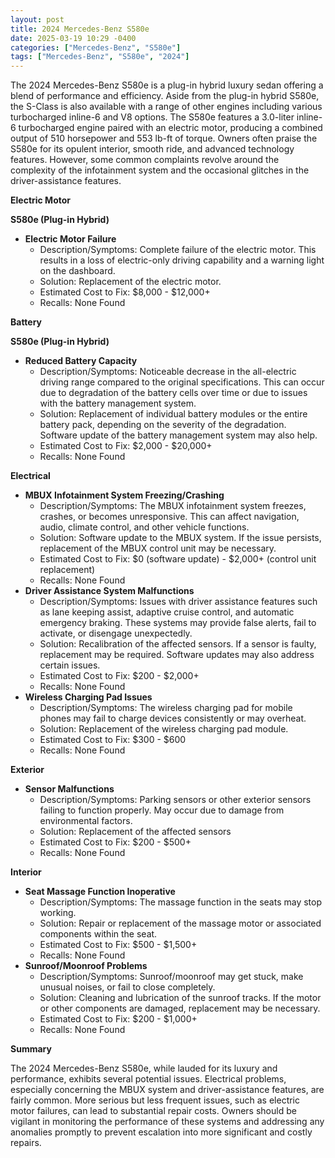 ```yaml
---
layout: post
title: 2024 Mercedes-Benz S580e
date: 2025-03-19 10:29 -0400
categories: ["Mercedes-Benz", "S580e"]
tags: ["Mercedes-Benz", "S580e", "2024"]
---
```

The 2024 Mercedes-Benz S580e is a plug-in hybrid luxury sedan offering a blend of performance and efficiency. Aside from the plug-in hybrid S580e, the S-Class is also available with a range of other engines including various turbocharged inline-6 and V8 options. The S580e features a 3.0-liter inline-6 turbocharged engine paired with an electric motor, producing a combined output of 510 horsepower and 553 lb-ft of torque. Owners often praise the S580e for its opulent interior, smooth ride, and advanced technology features. However, some common complaints revolve around the complexity of the infotainment system and the occasional glitches in the driver-assistance features.

**Electric Motor**

**S580e (Plug-in Hybrid)**

* **Electric Motor Failure**
    * Description/Symptoms: Complete failure of the electric motor. This results in a loss of electric-only driving capability and a warning light on the dashboard.
    * Solution: Replacement of the electric motor.
    * Estimated Cost to Fix: $8,000 - $12,000+
    * Recalls: None Found

**Battery**

**S580e (Plug-in Hybrid)**

* **Reduced Battery Capacity**
    * Description/Symptoms: Noticeable decrease in the all-electric driving range compared to the original specifications. This can occur due to degradation of the battery cells over time or due to issues with the battery management system.
    * Solution: Replacement of individual battery modules or the entire battery pack, depending on the severity of the degradation. Software update of the battery management system may also help.
    * Estimated Cost to Fix: $2,000 - $20,000+
    * Recalls: None Found

**Electrical**

* **MBUX Infotainment System Freezing/Crashing**
    * Description/Symptoms: The MBUX infotainment system freezes, crashes, or becomes unresponsive. This can affect navigation, audio, climate control, and other vehicle functions.
    * Solution: Software update to the MBUX system. If the issue persists, replacement of the MBUX control unit may be necessary.
    * Estimated Cost to Fix: $0 (software update) - $2,000+ (control unit replacement)
    * Recalls: None Found
* **Driver Assistance System Malfunctions**
    * Description/Symptoms: Issues with driver assistance features such as lane keeping assist, adaptive cruise control, and automatic emergency braking. These systems may provide false alerts, fail to activate, or disengage unexpectedly.
    * Solution: Recalibration of the affected sensors. If a sensor is faulty, replacement may be required. Software updates may also address certain issues.
    * Estimated Cost to Fix: $200 - $2,000+
    * Recalls: None Found
* **Wireless Charging Pad Issues**
    * Description/Symptoms: The wireless charging pad for mobile phones may fail to charge devices consistently or may overheat.
    * Solution: Replacement of the wireless charging pad module.
    * Estimated Cost to Fix: $300 - $600
    * Recalls: None Found

**Exterior**

* **Sensor Malfunctions**
    * Description/Symptoms: Parking sensors or other exterior sensors failing to function properly. May occur due to damage from environmental factors.
    * Solution: Replacement of the affected sensors
    * Estimated Cost to Fix: $200 - $500+
    * Recalls: None Found

**Interior**

* **Seat Massage Function Inoperative**
    * Description/Symptoms: The massage function in the seats may stop working.
    * Solution: Repair or replacement of the massage motor or associated components within the seat.
    * Estimated Cost to Fix: $500 - $1,500+
    * Recalls: None Found
* **Sunroof/Moonroof Problems**
    * Description/Symptoms: Sunroof/moonroof may get stuck, make unusual noises, or fail to close completely.
    * Solution: Cleaning and lubrication of the sunroof tracks. If the motor or other components are damaged, replacement may be necessary.
    * Estimated Cost to Fix: $200 - $1,000+
    * Recalls: None Found

**Summary**

The 2024 Mercedes-Benz S580e, while lauded for its luxury and performance, exhibits several potential issues. Electrical problems, especially concerning the MBUX system and driver-assistance features, are fairly common. More serious but less frequent issues, such as electric motor failures, can lead to substantial repair costs. Owners should be vigilant in monitoring the performance of these systems and addressing any anomalies promptly to prevent escalation into more significant and costly repairs.

